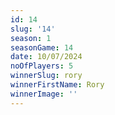 ```yaml
---
id: 14
slug: '14'
season: 1
seasonGame: 14
date: 10/07/2024
noOfPlayers: 5
winnerSlug: rory
winnerFirstName: Rory
winnerImage: ''
---
```

